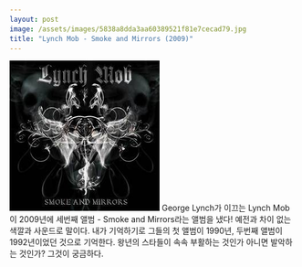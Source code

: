 ```yaml
---
layout: post
image: /assets/images/5838a8dda3aa60389521f81e7cecad79.jpg
title: "Lynch Mob - Smoke and Mirrors (2009)"
---
```


![image](/assets/images/5838a8dda3aa60389521f81e7cecad79.jpg)
George Lynch가 이끄는 Lynch Mob이 2009년에 세번째 앨범 - Smoke and Mirrors라는 앨범을 냈다! 
예전과 차이 없는 색깔과 사운드로 말이다. 내가 기억하기로 그들의 첫 앨범이 1990년, 두번째 앨범이 1992년이었던 것으로 기억한다. 
왕년의 스타들이 속속 부활하는 것인가 아니면 발악하는 것인가? 그것이 궁금하다.

